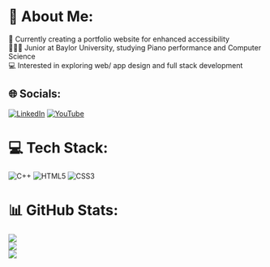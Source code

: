 # 💫 About Me:
🚀 Currently creating a portfolio website for enhanced accessibility<br>🧑🏽‍🎓 Junior at Baylor University, studying Piano performance and Computer Science<br>💻 Interested in exploring web/ app design and full stack development


## 🌐 Socials:
[![LinkedIn](https://img.shields.io/badge/LinkedIn-%230077B5.svg?logo=linkedin&logoColor=white)](https://linkedin.com/in/https://www.linkedin.com/in/arianna-finley-9191b52b4/) [![YouTube](https://img.shields.io/badge/YouTube-%23FF0000.svg?logo=YouTube&logoColor=white)](https://youtube.com/@ariannafinley1165) 

# 💻 Tech Stack:
![C++](https://img.shields.io/badge/c++-%2300599C.svg?style=for-the-badge&logo=c%2B%2B&logoColor=white) ![HTML5](https://img.shields.io/badge/html5-%23E34F26.svg?style=for-the-badge&logo=html5&logoColor=white) ![CSS3](https://img.shields.io/badge/css3-%231572B6.svg?style=for-the-badge&logo=css3&logoColor=white)
# 📊 GitHub Stats:
![](https://github-readme-stats.vercel.app/api?username=AriannaBriel&theme=dark&hide_border=false&include_all_commits=false&count_private=false)<br/>
![](https://github-readme-streak-stats.herokuapp.com/?user=AriannaBriel&theme=dark&hide_border=false)<br/>
![](https://github-readme-stats.vercel.app/api/top-langs/?username=AriannaBriel&theme=dark&hide_border=false&include_all_commits=false&count_private=false&layout=compact)

<!-- Proudly created with GPRM ( https://gprm.itsvg.in ) -->
